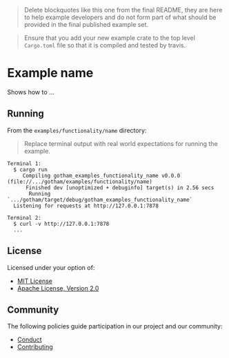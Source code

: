 > Delete blockquotes like this one from the final README, they are here to help
> example developers and do not form part of what should be provided in the
> final published example set.

> Ensure that you add your new example crate to the top level `Cargo.toml` file so that it is compiled and
> tested by travis.

# Example name

Shows how to ...

## Running

From the `examples/functionality/name` directory:

> Replace terminal output with real world expectations for running the example.

```
Terminal 1:
  $ cargo run
     Compiling gotham_examples_functionality_name v0.0.0 (file://.../gotham/examples/functionality/name)
      Finished dev [unoptimized + debuginfo] target(s) in 2.56 secs
       Running `.../gotham/target/debug/gotham_examples_functionality_name`
  Listening for requests at http://127.0.0.1:7878

Terminal 2:
  $ curl -v http://127.0.0.1:7878
  ...
```

## License

Licensed under your option of:

* [MIT License](../../LICENSE-MIT)
* [Apache License, Version 2.0](../../LICENSE-APACHE)

## Community

The following policies guide participation in our project and our community:

* [Conduct](../../CONDUCT.md)
* [Contributing](../../CONTRIBUTING.md)
